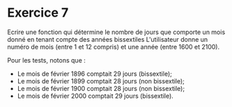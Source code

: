 # Exercice 7

Ecrire une  fonction qui détermine le nombre de jours que comporte un mois donné en tenant compte des années bissextiles L'utilisateur donne un numéro de mois (entre 1 et 12 compris) et une année (entre 1600 et 2100).

Pour les tests, notons que :
- Le mois de février 1896 comptait 29 jours (bissextile);
- Le mois de février 1899 comptait 28 jours (non bissextile);
- Le mois de février 1900 comptait 28 jours (non bissextile);
- Le mois de février 2000 comptait 29 jours (bissextile).

